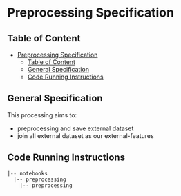 # Preprocessing Specification

## Table of Content
- [Preprocessing Specification](#preprocessing-specification)
  - [Table of Content](#table-of-content)
  - [General Specification](#general-specification)
  - [Code Running Instructions](#code-running-instructions)


## General Specification
This processing aims to:
  - preprocessing and save external dataset
  - join all external dataset as our external-features

## Code Running Instructions
```
|-- notebooks
  |-- preprocessing
    |-- preprocessing
```